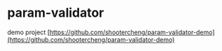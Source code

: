# param-validator

demo project
[https://github.com/shootercheng/param-validator-demo](https://github.com/shootercheng/param-validator-demo)